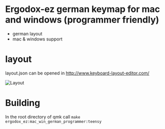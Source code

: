 # Ergodox-ez german keymap for mac and windows (programmer friendly)

* german layout
* mac & windows support

# layout

layout.json can be opened in http://www.keyboard-layout-editor.com/

![Layout](https://i.imgur.com/2pV4nY8.png)

# Building

In the root directory of qmk call `make ergodox_ez:mac_win_german_programmer:teensy`
